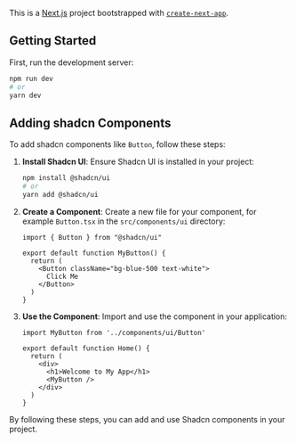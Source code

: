 This is a [Next.js](https://nextjs.org/) project bootstrapped with [`create-next-app`](https://github.com/vercel/next.js/tree/canary/packages/create-next-app).

## Getting Started

First, run the development server:

```bash
npm run dev
# or
yarn dev
```

## Adding shadcn Components

To add shadcn components like `Button`, follow these steps:

1. **Install Shadcn UI**:
   Ensure Shadcn UI is installed in your project:
   ```bash
   npm install @shadcn/ui
   # or
   yarn add @shadcn/ui
   ```

2. **Create a Component**:
   Create a new file for your component, for example `Button.tsx` in the `src/components/ui` directory:
   ```typescript:wavee/src/components/ui/Button.tsx
   import { Button } from "@shadcn/ui"

   export default function MyButton() {
     return (
       <Button className="bg-blue-500 text-white">
         Click Me
       </Button>
     )
   }
   ```

3. **Use the Component**:
   Import and use the component in your application:
   ```typescript:wavee/src/pages/index.tsx
   import MyButton from '../components/ui/Button'

   export default function Home() {
     return (
       <div>
         <h1>Welcome to My App</h1>
         <MyButton />
       </div>
     )
   }
   ```

By following these steps, you can add and use Shadcn components in your project.
